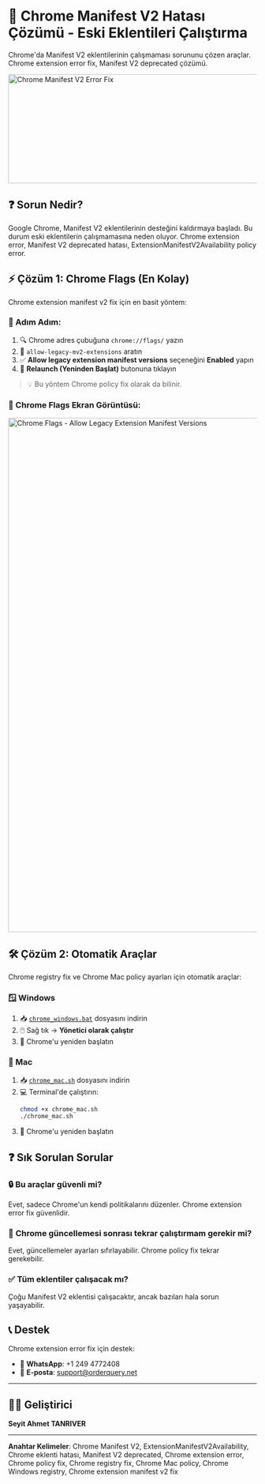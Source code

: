 # 🚀 Chrome Manifest V2 Hatası Çözümü - Eski Eklentileri Çalıştırma

Chrome'da Manifest V2 eklentilerinin çalışmaması sorununu çözen araçlar. Chrome extension error fix, Manifest V2 deprecated çözümü.

<img width="527" height="221" alt="Chrome Manifest V2 Error Fix" src="https://github.com/user-attachments/assets/2f252959-6325-41a5-ab25-9271a2bae597" />

## ❓ Sorun Nedir?

Google Chrome, Manifest V2 eklentilerinin desteğini kaldırmaya başladı. Bu durum eski eklentilerin çalışmamasına neden oluyor. Chrome extension error, Manifest V2 deprecated hatası, ExtensionManifestV2Availability policy error.

## ⚡ Çözüm 1: Chrome Flags (En Kolay)

Chrome extension manifest v2 fix için en basit yöntem:

### 📝 Adım Adım:
1. 🔍 Chrome adres çubuğuna `chrome://flags/` yazın
2. 🔎 `allow-legacy-mv2-extensions` aratın
3. ✅ **Allow legacy extension manifest versions** seçeneğini **Enabled** yapın
4. 🔄 **Relaunch (Yeninden Başlat)** butonuna tıklayın

> 💡 Bu yöntem Chrome policy fix olarak da bilinir.

### 📸 Chrome Flags Ekran Görüntüsü:
<img width="1242" height="1042" alt="Chrome Flags - Allow Legacy Extension Manifest Versions" src="https://github.com/user-attachments/assets/7cf6b77c-4044-4651-bceb-2f37a76ff804" />

## 🛠️ Çözüm 2: Otomatik Araçlar

Chrome registry fix ve Chrome Mac policy ayarları için otomatik araçlar:

### 🪟 Windows
1. 📥 [`chrome_windows.bat`](https://github.com/seyitahmettanriver/chrome-manifest-v2-fix/blob/main/chrome_windows.bat) dosyasını indirin
2. 🖱️ Sağ tık → **Yönetici olarak çalıştır**
3. 🔄 Chrome'u yeniden başlatın

### 🍎 Mac
1. 📥 [`chrome_mac.sh`](https://github.com/seyitahmettanriver/chrome-manifest-v2-fix/blob/main/chrome_mac.sh) dosyasını indirin
2. 💻 Terminal'de çalıştırın:
   ```bash
   chmod +x chrome_mac.sh
   ./chrome_mac.sh
   ```
3. 🔄 Chrome'u yeniden başlatın

## ❓ Sık Sorulan Sorular

### 🔒 **Bu araçlar güvenli mi?**
Evet, sadece Chrome'un kendi politikalarını düzenler. Chrome extension error fix güvenlidir.

### 🔄 **Chrome güncellemesi sonrası tekrar çalıştırmam gerekir mi?**
Evet, güncellemeler ayarları sıfırlayabilir. Chrome policy fix tekrar gerekebilir.

### ✅ **Tüm eklentiler çalışacak mı?**
Çoğu Manifest V2 eklentisi çalışacaktır, ancak bazıları hala sorun yaşayabilir.

## 📞 Destek

Chrome extension error fix için destek:

- 📱 **WhatsApp**: +1 249 4772408
- 📧 **E-posta**: support@orderquery.net

---

## 👨‍💻 Geliştirici

**Seyit Ahmet TANRIVER**

---

**Anahtar Kelimeler**: Chrome Manifest V2, ExtensionManifestV2Availability, Chrome eklenti hatası, Manifest V2 deprecated, Chrome extension error, Chrome policy fix, Chrome registry fix, Chrome Mac policy, Chrome Windows registry, Chrome extension manifest v2 fix 
